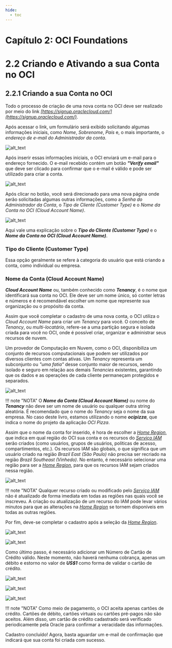 ```yaml
---
hide:
  - toc
---
```


# Capítulo 2: OCI Foundations

# 2.2 Criando e Ativando a sua Conta no OCI

## 2.2.1 Criando a sua Conta no OCI

Todo o processo de criação de uma nova conta no OCI deve ser realizado por meio do link _[https://signup.oraclecloud.com/](https://signup.oraclecloud.com/)_.

Após acessar o link, um formulário será exibido solicitando algumas informações iniciais, como _Nome_, _Sobrenome_, _País_ e, o mais importante, o _endereço de e-mail do Administrador da conta_.

![alt_text](./img/signup-oraclecloud-1.png "Criação de Conta no OCI #1")
<br>

Após inserir essas informações iniciais, o OCI enviará um e-mail para o endereço fornecido. O e-mail recebido contém um botão **_"Verify email"_** que deve ser clicado para confirmar que o e-mail é válido e pode ser utilizado para criar a conta.

![alt_text](./img/signup-oraclecloud-2.png "Criação de Conta no OCI #2")
<br>

Após clicar no botão, você será direcionado para uma nova página onde serão solicitadas algumas outras informações, como a _Senha do Administrador da Conta_, o _Tipo de Cliente (Customer Type)_ e o _Nome da Conta no OCI (Cloud Account Name)_. 

![alt_text](./img/signup-oraclecloud-3.png "Criação de Conta no OCI #3")
<br>

Aqui vale uma explicação sobre o **_Tipo do Cliente (Customer Type)_** e o **_Nome da Conta no OCI (Cloud Account Name)_**.

### **Tipo do Cliente (Customer Type)**

Essa opção geralmente se refere à categoria do usuário que está criando a conta, como individual ou empresa.

### **Nome da Conta (Cloud Account Name)**

**_Cloud Account Name_** ou, também conhecido como **_Tenancy_**, é o nome que identificará sua conta no OCI. Ele deve ser um nome único, só conter letras e números e é recomendável escolher um nome que represente sua organização ou o propósito da conta.

Assim que você completar o cadastro de uma nova conta, o OCI utiliza o _Cloud Account Name_ para criar um _Tenancy_ para você. O conceito de _Tenancy_, ou _multi-locatário_, refere-se a uma partição segura e isolada criada para você no OCI, onde é possível criar, organizar e administrar seus recursos de nuvem.

Um provedor de Computação em Nuvem, como o OCI, disponibiliza um conjunto de recursos computacionais que podem ser utilizados por diversos clientes com contas ativas. Um _Tenancy_ representa um subconjunto ou _"uma fatia"_ desse conjunto maior de recursos, sendo isolado e seguro em relação aos demais _Tenancies_ existentes, garantindo que os dados e as operações de cada cliente permaneçam protegidos e separados.

![alt_text](./img/tenancy-1.png "Tenancy")

!!! note "NOTA"
    O **_Nome da Conta (Cloud Account Name)_** ou nome do **_Tenancy_** não deve ser um nome de usuário ou qualquer outra string aleatória. É recomendado que o nome do _Tenancy_ seja o nome da sua empresa. No caso deste livro, estamos utilizando o nome **_ocipizza_**, que indica o nome do projeto da aplicação _OCI Pizza_.

Assim que o nome da conta for inserido, é hora de escolher a _[Home Region](https://docs.oracle.com/pt-br/iaas/Content/Identity/regions/managingregions.htm#Home)_, que indica em qual região do OCI sua conta e os recursos do _[Serviço IAM](https://docs.oracle.com/pt-br/iaas/Content/Identity/getstarted/identity-domains.htm#overview)_ serão criados (como usuários, grupos de usuários, políticas de acesso, compartimentos, etc.). Os recursos IAM são globais, o que significa que um usuário criado na região _Brazil East (São Paulo)_ não precisa ser recriado na região _Brazil Southeast (Vinhedo)_. No entanto, é necessário selecionar uma região para ser a _[Home Region](https://docs.oracle.com/pt-br/iaas/Content/Identity/regions/managingregions.htm#Home)_, para que os recursos IAM sejam criados nessa região.

![alt_text](./img/signup-oraclecloud-5.png "Criação de Conta no OCI #5")
<br>

!!! note "NOTA"
    Qualquer recurso criado ou modificado pelo _[Serviço IAM](https://docs.oracle.com/pt-br/iaas/Content/Identity/getstarted/identity-domains.htm#overview)_ não é atualizado de forma imediata em todas as regiões nas quais você se inscreveu. A criação ou atualização de um recurso do IAM pode levar vários minutos para que as alterações na _[Home Region](https://docs.oracle.com/pt-br/iaas/Content/Identity/regions/managingregions.htm#Home)_ se tornem disponíveis em todas as outras regiões.

Por fim, deve-se completar o cadastro após a seleção da _[Home Region](https://docs.oracle.com/pt-br/iaas/Content/Identity/regions/managingregions.htm#Home)_.

![alt_text](./img/signup-oraclecloud-6.png "Criação de Conta no OCI #6")
<br>

![alt_text](./img/signup-oraclecloud-7.png "Criação de Conta no OCI #7")
<br>

Como último passo, é necessário adicionar um Número de Cartão de Crédito válido. Neste momento, não haverá nenhuma cobrança, apenas um débito e estorno no valor de **_US$1_** como forma de validar o cartão de crédito.

![alt_text](./img/signup-oraclecloud-8.png "Criação de Conta no OCI #8")
<br>

![alt_text](./img/signup-oraclecloud-9.png "Criação de Conta no OCI #9")
<br>

![alt_text](./img/signup-oraclecloud-11.png "Criação de Conta no OCI #11")
<br>

!!! note "NOTA"
    Como meio de pagamento, o OCI aceita apenas cartões de crédito. Cartões de débito, cartões virtuais ou cartões pré-pagos não são aceitos. Além disso, um cartão de crédito cadastrado será verificado periodicamente pela Oracle para confirmar a veracidade das informações.

Cadastro concluído! Agora, basta aguardar um e-mail de confirmação que indicará que sua conta foi criada com sucesso.